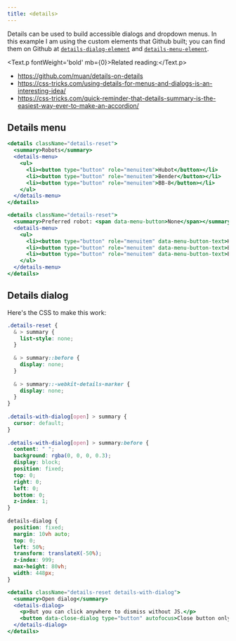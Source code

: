 ```yaml
---
title: <details>
---
```


Details can be used to build accessible dialogs and dropdown menus. In this example I am using the custom elements that Github built; you can find them on Github at [`details-dialog-element`](https://github.com/github/details-dialog-element) and [`details-menu-element`](https://github.com/github/details-menu-element).

<Text.p fontWeight='bold' mb={0}>Related reading:</Text.p>

- https://github.com/muan/details-on-details
- https://css-tricks.com/using-details-for-menus-and-dialogs-is-an-interesting-idea/
- https://css-tricks.com/quick-reminder-that-details-summary-is-the-easiest-way-ever-to-make-an-accordion/

## Details menu

```jsx
<details className="details-reset">
  <summary>Robots</summary>
  <details-menu>
    <ul>
      <li><button type="button" role="menuitem">Hubot</button></li>
      <li><button type="button" role="menuitem">Bender</button></li>
      <li><button type="button" role="menuitem">BB-8</button></li>
    </ul>
  </details-menu>
</details>
```

```jsx
<details className="details-reset">
  <summary>Preferred robot: <span data-menu-button>None</span></summary>
  <details-menu>
    <ul>
      <li><button type="button" role="menuitem" data-menu-button-text>Hubot</button></li>
      <li><button type="button" role="menuitem" data-menu-button-text>Bender</button></li>
      <li><button type="button" role="menuitem" data-menu-button-text>BB-8</button></li>
    </ul>
  </details-menu>
</details>
```

## Details dialog

Here's the CSS to make this work:

```css
.details-reset {
  & > summary {
    list-style: none;
  }
    
  & > summary::before {
    display: none;
  }
    
  & > summary::-webkit-details-marker {
    display: none;
  }
}
  
.details-with-dialog[open] > summary {
  cursor: default;
}
  
.details-with-dialog[open] > summary:before {
  content: " ";
  background: rgba(0, 0, 0, 0.3);
  display: block;
  position: fixed;
  top: 0;
  right: 0;
  left: 0;
  bottom: 0;
  z-index: 1;
}
  
details-dialog {
  position: fixed;
  margin: 10vh auto;
  top: 0;
  left: 50%;
  transform: translateX(-50%);
  z-index: 999;
  max-height: 80vh;
  width: 448px;
}
```

```jsx
<details className="details-reset details-with-dialog">
  <summary>Open dialog</summary>
  <details-dialog>
    <p>But you can click anywhere to dismiss without JS.</p>
    <button data-close-dialog type="button" autofocus>Close button only works with JS</button>
  </details-dialog>
</details>
```
